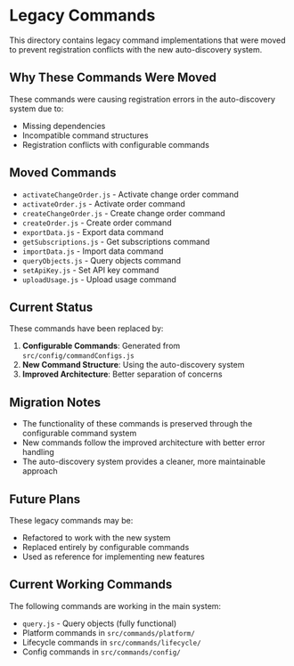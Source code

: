# Legacy Commands

This directory contains legacy command implementations that were moved to prevent registration conflicts with the new auto-discovery system.

## Why These Commands Were Moved

These commands were causing registration errors in the auto-discovery system due to:
- Missing dependencies
- Incompatible command structures
- Registration conflicts with configurable commands

## Moved Commands

- `activateChangeOrder.js` - Activate change order command
- `activateOrder.js` - Activate order command  
- `createChangeOrder.js` - Create change order command
- `createOrder.js` - Create order command
- `exportData.js` - Export data command
- `getSubscriptions.js` - Get subscriptions command
- `importData.js` - Import data command
- `queryObjects.js` - Query objects command
- `setApiKey.js` - Set API key command
- `uploadUsage.js` - Upload usage command

## Current Status

These commands have been replaced by:
1. **Configurable Commands**: Generated from `src/config/commandConfigs.js`
2. **New Command Structure**: Using the auto-discovery system
3. **Improved Architecture**: Better separation of concerns

## Migration Notes

- The functionality of these commands is preserved through the configurable command system
- New commands follow the improved architecture with better error handling
- The auto-discovery system provides a cleaner, more maintainable approach

## Future Plans

These legacy commands may be:
- Refactored to work with the new system
- Replaced entirely by configurable commands
- Used as reference for implementing new features

## Current Working Commands

The following commands are working in the main system:
- `query.js` - Query objects (fully functional)
- Platform commands in `src/commands/platform/`
- Lifecycle commands in `src/commands/lifecycle/`
- Config commands in `src/commands/config/` 